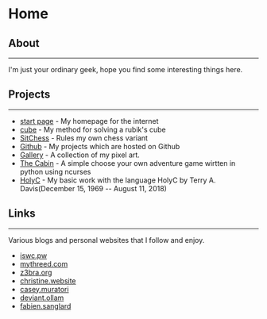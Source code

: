 # Home

## About

***

I'm just your ordinary geek, hope you find some interesting things here.

## Projects

***

-   [start page](/startpage.html) - My homepage for the internet
-   [cube](/cube.html) - My method for solving a rubik\'s cube
-   [SitChess](/chess.html) - Rules my own chess variant
-   [Github](https://github.com/TeaSkittle/) - My projects which are hosted on Github
-   [Gallery](/gallery.html) - A collection of my pixel art.
-   [The Cabin](/cabin.html) - A simple choose your own adventure game wirtten in python using ncurses
-   [HolyC](/holyc.html) - My basic work with the language HolyC by Terry A. Davis(December 15, 1969 -- August 11, 2018)

## Links

***

Various blogs and personal websites that I follow and enjoy.

-   [iswc.pw](https://iswc.pw/)
-   [mythreed.com](https://mythreed.com)
-   [z3bra.org](http://z3bra.org/)
-   [christine.website](https://christine.website/)
-   [casey.muratori](https://caseymuratori.com/nexus)
-   [deviant.ollam](https://deviating.net/)
-   [fabien.sanglard](http://fabiensanglard.net/)
